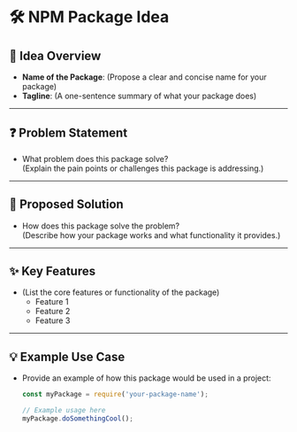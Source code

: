 # 🛠️ NPM Package Idea

## 📘 Idea Overview
- **Name of the Package**: (Propose a clear and concise name for your package)
- **Tagline**: (A one-sentence summary of what your package does)

---

## ❓ Problem Statement
- What problem does this package solve?  
  (Explain the pain points or challenges this package is addressing.)

---

## 🚀 Proposed Solution
- How does this package solve the problem?  
  (Describe how your package works and what functionality it provides.)

---

## ✨ Key Features
- (List the core features or functionality of the package)
  - Feature 1
  - Feature 2
  - Feature 3

---

## 💡 Example Use Case
- Provide an example of how this package would be used in a project:
  ```javascript
  const myPackage = require('your-package-name');

  // Example usage here
  myPackage.doSomethingCool();
